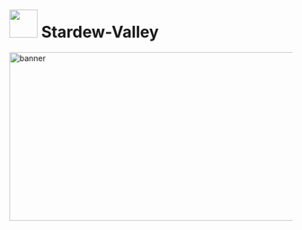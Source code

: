 # <img src="https://github.com/user-attachments/assets/94bf1dfb-1d9d-48d6-93e5-8a0c54d056d8" width="50" height="50"> Stardew-Valley

<img src="https://github.com/user-attachments/assets/34addb5d-f230-40a1-89d0-f8b19ac4d4ef" alt="banner" width="1000" height="300">
